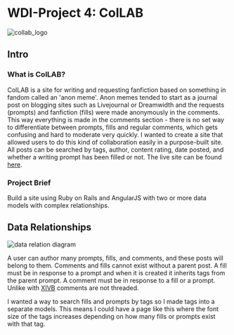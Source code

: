 # WDI-Project 4: ColLAB 

![collab_logo](https://user-images.githubusercontent.com/25905279/27910662-1531faca-624e-11e7-9e4a-7f4fd0f0a5be.png)

## Intro 

### What is ColLAB? 

ColLAB is a site for writing and requesting fanfiction based on something in fandom called an 'anon meme'. Anon memes tended to start as a journal post on blogging sites such as Livejournal or Dreamwidth and the requests (prompts) and fanfiction (fills) were made anonymously in the comments. This way everything is made in the comments section - there is no set way to differentiate between prompts, fills and regular comments, which gets confusing and hard to moderate very quickly. I wanted to create a site that allowed users to do this kind of collaboration easily in a purpose-built site. All posts can be searched by tags, author, content rating, date posted, and whether a writing prompt has been filled or not. The live site can be found [here](https://nameless-lowlands-14883.herokuapp.com/).

### Project Brief 

Build a site using Ruby on Rails and AngularJS with two or more data models with complex relationships. 

## Data Relationships 

![data relation diagram](https://user-images.githubusercontent.com/25905279/28012845-069641a6-655f-11e7-9c41-85629ce5b9e4.png)

A user can author many prompts, fills, and comments, and these posts will belong to them. Comments and fills cannot exist without a parent post. A fill must be in response to a prompt and when it is created it inherits tags from the parent prompt. A comment must be in response to a fill or a prompt. Unlike with [XIVB](https://github.com/eadpearce/wdi-project-2) comments are not threaded. 

I wanted a way to search fills and prompts by tags so I made tags into a separate models. This means I could have a page like this where the font size of the tags increases depending on how many fills or prompts exist with that tag. 
